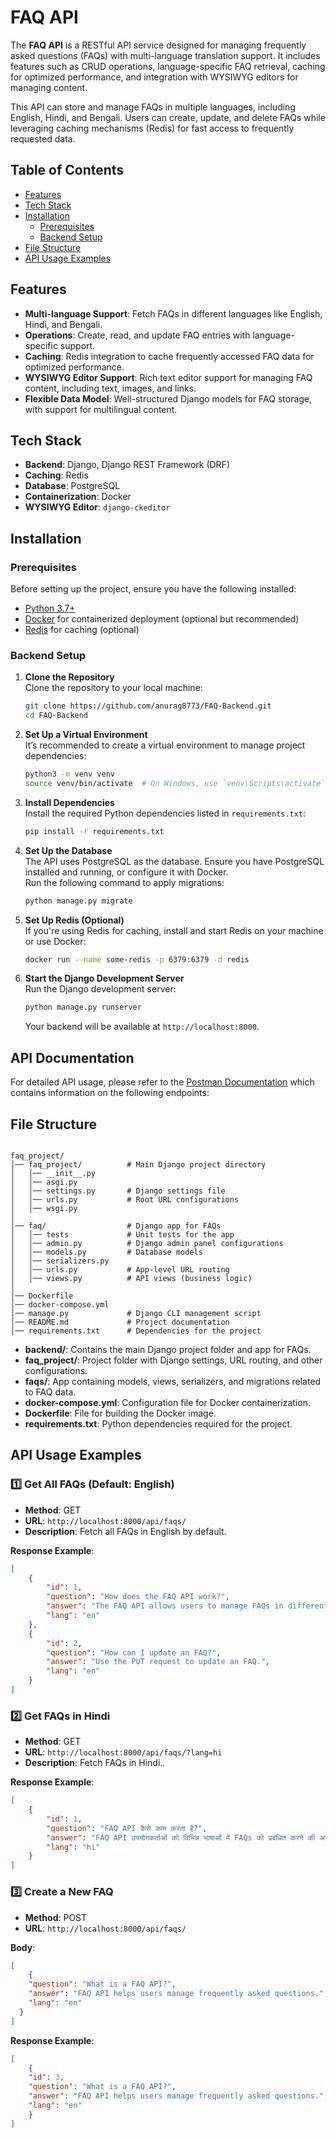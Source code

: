 # FAQ API

The **FAQ API** is a RESTful API service designed for managing frequently asked questions (FAQs) with multi-language translation support. It includes features such as CRUD operations, language-specific FAQ retrieval, caching for optimized performance, and integration with WYSIWYG editors for managing content.

This API can store and manage FAQs in multiple languages, including English, Hindi, and Bengali. Users can create, update, and delete FAQs while leveraging caching mechanisms (Redis) for fast access to frequently requested data.

## Table of Contents
- [Features](#features)
- [Tech Stack](#tech-stack)
- [Installation](#installation)
  - [Prerequisites](#prerequisites)
  - [Backend Setup](#backend-setup)
- [File Structure](#file-structure)
- [API Usage Examples](#api-usage-examples)

## Features
- **Multi-language Support**: Fetch FAQs in different languages like English, Hindi, and Bengali.
- **Operations**: Create, read, and update FAQ entries with language-specific support.
- **Caching**: Redis integration to cache frequently accessed FAQ data for optimized performance.
- **WYSIWYG Editor Support**: Rich text editor support for managing FAQ content, including text, images, and links.
- **Flexible Data Model**: Well-structured Django models for FAQ storage, with support for multilingual content.

## Tech Stack
- **Backend**: Django, Django REST Framework (DRF)
- **Caching**: Redis
- **Database**: PostgreSQL
- **Containerization**: Docker
- **WYSIWYG Editor**: `django-ckeditor`

## Installation

### Prerequisites

Before setting up the project, ensure you have the following installed:

- [Python 3.7+](https://www.python.org/)
- [Docker](https://www.docker.com/) for containerized deployment (optional but recommended)
- [Redis](https://redis.io/) for caching (optional)

### Backend Setup

1. **Clone the Repository**  
   Clone the repository to your local machine:
    ```bash
    git clone https://github.com/anurag8773/FAQ-Backend.git
    cd FAQ-Backend
    ```

2. **Set Up a Virtual Environment**  
   It’s recommended to create a virtual environment to manage project dependencies:
    ```bash
    python3 -m venv venv
    source venv/bin/activate  # On Windows, use `venv\Scripts\activate`
    ```

3. **Install Dependencies**  
   Install the required Python dependencies listed in `requirements.txt`:
    ```bash
    pip install -r requirements.txt
    ```

4. **Set Up the Database**  
   The API uses PostgreSQL as the database. Ensure you have PostgreSQL installed and running, or configure it with Docker.  
   Run the following command to apply migrations:
    ```bash
    python manage.py migrate
    ```

5. **Set Up Redis (Optional)**  
   If you're using Redis for caching, install and start Redis on your machine or use Docker:
    ```bash
    docker run --name some-redis -p 6379:6379 -d redis
    ```

6. **Start the Django Development Server**  
   Run the Django development server:
    ```bash
    python manage.py runserver
    ```
   Your backend will be available at `http://localhost:8000`.

## API Documentation

For detailed API usage, please refer to the [Postman Documentation]([https://www.postman.com/your-username/collection-link](https://documenter.getpostman.com/view/37271849/2sAYX3qibU)) which contains information on the following endpoints:   

## File Structure

```The project is structured as follows:

faq_project/
│── faq_project/          # Main Django project directory
│   │── __init__.py 
│   │── asgi.py           
│   │── settings.py       # Django settings file
│   │── urls.py           # Root URL configurations
│   │── wsgi.py           
│
│── faq/                  # Django app for FAQs
│   │── tests             # Unit tests for the app      
│   │── admin.py          # Django admin panel configurations
│   │── models.py         # Database models
│   │── serializers.py    
│   │── urls.py           # App-level URL routing
│   │── views.py          # API views (business logic)
│ 
│── Dockerfile
│── docker-compose.yml
│── manage.py             # Django CLI management script
│── README.md             # Project documentation
│── requirements.txt      # Dependencies for the project
```


- **backend/**: Contains the main Django project folder and app for FAQs.
- **faq_project/**: Project folder with Django settings, URL routing, and other configurations.
- **faqs/**: App containing models, views, serializers, and migrations related to FAQ data.
- **docker-compose.yml**: Configuration file for Docker containerization.
- **Dockerfile**: File for building the Docker image.
- **requirements.txt**: Python dependencies required for the project.

## API Usage Examples

### 1️⃣ Get All FAQs (Default: English)
- **Method**: GET  
- **URL**: `http://localhost:8000/api/faqs/`  
- **Description**: Fetch all FAQs in English by default.
  
**Response Example**:
```json
[
    {
        "id": 1,
        "question": "How does the FAQ API work?",
        "answer": "The FAQ API allows users to manage FAQs in different languages.",
        "lang": "en"
    },
    {
        "id": 2,
        "question": "How can I update an FAQ?",
        "answer": "Use the PUT request to update an FAQ.",
        "lang": "en"
    }
]
```

### 2️⃣ Get FAQs in Hindi
- **Method**: GET  
- **URL**: `http://localhost:8000/api/faqs/?lang=hi`  
- **Description**: Fetch FAQs in Hindi..
  
**Response Example**:
```json
[
    {
        "id": 1,
        "question": "FAQ API कैसे काम करता है?",
        "answer": "FAQ API उपयोगकर्ताओं को विभिन्न भाषाओं में FAQs को प्रबंधित करने की अनुमति देता है।",
        "lang": "hi"
    }
]
```

### 3️⃣ Create a New FAQ
- **Method**: POST  
- **URL**: `http://localhost:8000/api/faqs/`  
  
**Body**:
```json
[
    {
    "question": "What is a FAQ API?",
    "answer": "FAQ API helps users manage frequently asked questions.",
    "lang": "en"
  }
]
```

**Response Example**:
```json
[
    {
    "id": 3,
    "question": "What is a FAQ API?",
    "answer": "FAQ API helps users manage frequently asked questions.",
    "lang": "en"
    }
]
```


